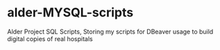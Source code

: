 # alder-MYSQL-scripts
Alder Project SQL Scripts, Storing my scripts for DBeaver usage to build digital copies of real hospitals
